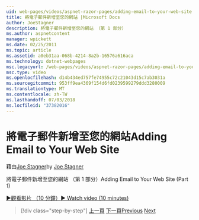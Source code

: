 ```yaml
---
uid: web-pages/videos/aspnet-razor-pages/adding-email-to-your-web-site
title: 將電子郵件新增至您的網站 |Microsoft Docs
author: JoeStagner
description: 將電子郵件新增至您的網站 （第 1 部分）
ms.author: aspnetcontent
manager: wpickett
ms.date: 02/25/2011
ms.topic: article
ms.assetid: a0eb31aa-068b-4214-8a2b-16576a616aca
ms.technology: dotnet-webpages
msc.legacyurl: /web-pages/videos/aspnet-razor-pages/adding-email-to-your-web-site
msc.type: video
ms.openlocfilehash: d14b434ed757fe74955c72c21043d15c7ab3031a
ms.sourcegitcommit: 953ff9ea4369f154d6fd0239599279ddd3280009
ms.translationtype: MT
ms.contentlocale: zh-TW
ms.lasthandoff: 07/03/2018
ms.locfileid: "37382016"
---
```

<a name="adding-email-to-your-web-site"></a><span data-ttu-id="b2c4d-103">將電子郵件新增至您的網站</span><span class="sxs-lookup"><span data-stu-id="b2c4d-103">Adding Email to Your Web Site</span></span>
====================
<span data-ttu-id="b2c4d-104">藉由[Joe Stagner](https://github.com/JoeStagner)</span><span class="sxs-lookup"><span data-stu-id="b2c4d-104">by [Joe Stagner](https://github.com/JoeStagner)</span></span>

<span data-ttu-id="b2c4d-105">將電子郵件新增至您的網站 （第 1 部分）</span><span class="sxs-lookup"><span data-stu-id="b2c4d-105">Adding Email to Your Web Site (Part 1)</span></span>

[<span data-ttu-id="b2c4d-106">&#9654;觀看影片 （10 分鐘）</span><span class="sxs-lookup"><span data-stu-id="b2c4d-106">&#9654; Watch video (10 minutes)</span></span>](https://channel9.msdn.com/Blogs/ASP-NET-Site-Videos/adding-email-to-your-web-site)

> [!div class="step-by-step"]
> <span data-ttu-id="b2c4d-107">[上一頁](working-with-video.md)
> [下一頁](adding-search-to-your-web-site.md)</span><span class="sxs-lookup"><span data-stu-id="b2c4d-107">[Previous](working-with-video.md)
[Next](adding-search-to-your-web-site.md)</span></span>
